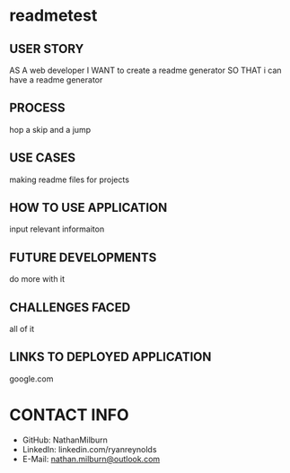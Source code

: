 # readmetest
    
## USER STORY
AS A web developer
I WANT to create a readme generator
SO THAT i can have a readme generator

## PROCESS
hop a skip and a jump
    
## USE CASES
making readme files for projects
    
## HOW TO USE APPLICATION
input relevant informaiton
    
## FUTURE DEVELOPMENTS
do more with it
    
## CHALLENGES FACED
all of it
    
## LINKS TO DEPLOYED APPLICATION
google.com

# CONTACT INFO
* GitHub: NathanMilburn
* LinkedIn: linkedin.com/ryanreynolds
* E-Mail: nathan.milburn@outlook.com
